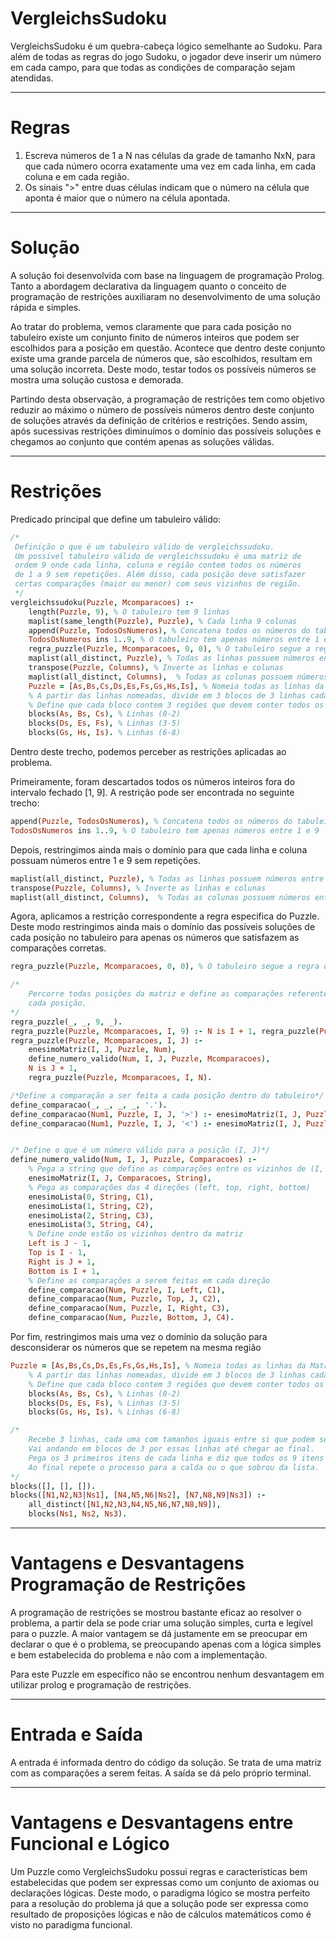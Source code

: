 # VergleichsSudoku

VergleichsSudoku é um quebra-cabeça lógico semelhante ao Sudoku. Para além de todas as regras do jogo Sudoku, o jogador deve inserir um número em cada campo, para que todas as condições de comparação sejam atendidas.

---

# Regras

1. Escreva números de 1 a N nas células da grade de tamanho NxN, para que cada número ocorra exatamente uma vez em cada linha, em cada coluna e em cada região.
2. Os sinais ">" entre duas células indicam que o número na célula que aponta é maior que o número na célula apontada.

---

# Solução

A solução foi desenvolvida com base na linguagem de programação Prolog. Tanto a abordagem declarativa da linguagem quanto o conceito de programação de restrições auxiliaram no desenvolvimento de uma solução rápida e simples.

Ao tratar do problema, vemos claramente que para cada posição no tabuleiro existe um conjunto finito de números inteiros que podem ser escolhidos para a posição em questão. Acontece que dentro deste conjunto existe uma grande parcela de números que, são escolhidos, resultam em uma solução incorreta. Deste modo, testar todos os possíveis números se mostra uma solução custosa e demorada.

Partindo desta observação, a programação de restrições tem como objetivo reduzir ao máximo o número de possíveis números dentro deste conjunto de soluções através da definição de critérios e restrições. Sendo assim, após sucessivas restrições diminuímos o domínio das possíveis soluções e chegamos ao conjunto que contém apenas as soluções válidas.

---

# Restrições

Predicado principal que define um tabuleiro válido:

```prolog
/*
 Definição o que é um tabuleiro válido de vergleichssudoku.
 Um possível tabuleiro válido de vergleichssudoku é uma matriz de
 ordem 9 onde cada linha, coluna e região contem todos os números 
 de 1 a 9 sem repetições. Além disso, cada posição deve satisfazer
 certas comparações (maior ou menor) com seus vizinhos de região.
 */
vergleichssudoku(Puzzle, Mcomparacoes) :-
    length(Puzzle, 9), % O tabuleiro tem 9 linhas
    maplist(same_length(Puzzle), Puzzle), % Cada linha 9 colunas
    append(Puzzle, TodosOsNumeros), % Concatena todos os números do tabuleiro em TodosOsNumeros
    TodosOsNumeros ins 1..9, % O tabuleiro tem apenas números entre 1 e 9
    regra_puzzle(Puzzle, Mcomparacoes, 0, 0), % O tabuleiro segue a regra do Puzzle vergleichs
    maplist(all_distinct, Puzzle), % Todas as linhas possuem números entre 1 e 9 sem repetições
    transpose(Puzzle, Columns), % Inverte as linhas e colunas
    maplist(all_distinct, Columns),  % Todas as colunas possuem números entre 1 e 9 sem repetições
    Puzzle = [As,Bs,Cs,Ds,Es,Fs,Gs,Hs,Is], % Nomeia todas as linhas da Matriz
    % A partir das linhas nomeadas, divide em 3 blocos de 3 linhas cada
    % Define que cada bloco contem 3 regiões que devem conter todos os números entre 1 e 9 sem repetições
    blocks(As, Bs, Cs), % Linhas (0-2)
    blocks(Ds, Es, Fs), % Linhas (3-5)
    blocks(Gs, Hs, Is). % Linhas (6-8)

```

Dentro deste trecho, podemos perceber as restrições aplicadas ao problema.

Primeiramente, foram descartados todos os números inteiros fora do intervalo fechado [1, 9]. A restrição pode ser encontrada no seguinte trecho:

```prolog
append(Puzzle, TodosOsNumeros), % Concatena todos os números do tabuleiro em TodosOsNumeros
TodosOsNumeros ins 1..9, % O tabuleiro tem apenas números entre 1 e 9
```

Depois, restringimos ainda mais o domínio para que cada linha e coluna possuam números entre 1 e 9 sem repetições.

```prolog
maplist(all_distinct, Puzzle), % Todas as linhas possuem números entre 1 e 9 sem repetições
transpose(Puzzle, Columns), % Inverte as linhas e colunas
maplist(all_distinct, Columns),  % Todas as colunas possuem números entre 1 e 9 sem repetições
```

Agora, aplicamos a restrição correspondente a regra especifica do Puzzle. Deste modo restringimos ainda mais o domínio das possíveis soluções de cada posição no tabuleiro para apenas os números que satisfazem as comparações corretas.

```prolog
regra_puzzle(Puzzle, Mcomparacoes, 0, 0), % O tabuleiro segue a regra do Puzzle vergleichs
```

```prolog
/* 
    Percorre todas posições da matriz e define as comparações referentes a 
    cada posição.
*/
regra_puzzle(_, _, 9, _).
regra_puzzle(Puzzle, Mcomparacoes, I, 9) :- N is I + 1, regra_puzzle(Puzzle, Mcomparacoes, N, 0).
regra_puzzle(Puzzle, Mcomparacoes, I, J) :- 
    enesimoMatriz(I, J, Puzzle, Num),
    define_numero_valido(Num, I, J, Puzzle, Mcomparacoes),
    N is J + 1,
    regra_puzzle(Puzzle, Mcomparacoes, I, N).
```

```prolog
/*Define a comparação a ser feita a cada posição dentro do tabuleiro*/
define_comparacao(_, _, _, _, '.').
define_comparacao(Num1, Puzzle, I, J, '>') :- enesimoMatriz(I, J, Puzzle, Num2), Num1 #> Num2.
define_comparacao(Num1, Puzzle, I, J, '<') :- enesimoMatriz(I, J, Puzzle, Num2), Num1 #< Num2.


/* Define o que é um número válido para a posição (I, J)*/
define_numero_valido(Num, I, J, Puzzle, Comparacoes) :- 
    % Pega a string que define as comparações entre os vizinhos de (I, J)
    enesimoMatriz(I, J, Comparacoes, String),
    % Pega as comparações das 4 direções (left, top, right, bottom)
    enesimoLista(0, String, C1),
    enesimoLista(1, String, C2),
    enesimoLista(2, String, C3),
    enesimoLista(3, String, C4),
    % Define onde estão os vizinhos dentro da matriz
    Left is J - 1,
    Top is I - 1,
    Right is J + 1,
    Bottom is I + 1,
    % Define as comparações a serem feitas em cada direção
    define_comparacao(Num, Puzzle, I, Left, C1),
    define_comparacao(Num, Puzzle, Top, J, C2),
    define_comparacao(Num, Puzzle, I, Right, C3),
    define_comparacao(Num, Puzzle, Bottom, J, C4).
```

Por fim, restringimos mais uma vez o domínio da solução para desconsiderar os números que se repetem na mesma região

```prolog
Puzzle = [As,Bs,Cs,Ds,Es,Fs,Gs,Hs,Is], % Nomeia todas as linhas da Matriz
    % A partir das linhas nomeadas, divide em 3 blocos de 3 linhas cada
    % Define que cada bloco contem 3 regiões que devem conter todos os números entre 1 e 9 sem repetições
    blocks(As, Bs, Cs), % Linhas (0-2)
    blocks(Ds, Es, Fs), % Linhas (3-5)
    blocks(Gs, Hs, Is). % Linhas (6-8)
```

```prolog
/*
    Recebe 3 linhas, cada uma com tamanhos iguais entre si que podem ser 9, 6, 3 ou 0
    Vai andando em blocos de 3 por essas linhas até chegar ao final.
    Pega os 3 primeiros itens de cada linha e diz que todos os 9 itens precisam ser diferentes.
    Ao final repete o processo para a calda ou o que sobrou da lista.
*/
blocks([], [], []).
blocks([N1,N2,N3|Ns1], [N4,N5,N6|Ns2], [N7,N8,N9|Ns3]) :-
    all_distinct([N1,N2,N3,N4,N5,N6,N7,N8,N9]),
    blocks(Ns1, Ns2, Ns3).
```

---

# Vantagens e Desvantagens Programação de Restrições

A programação de restrições se mostrou bastante eficaz ao resolver o problema, a partir dela se pode criar uma solução simples, curta e legível para o puzzle. A maior vantagem se dá justamente em se preocupar em declarar o que é o problema, se preocupando apenas com a lógica simples e bem estabelecida do problema e não com a implementação. 

Para este Puzzle em específico não se encontrou nenhum desvantagem em utilizar prolog e programação de restrições.

---

# Entrada e Saída

A entrada é informada dentro do código da solução. Se trata de uma matriz com as comparações a serem feitas. A saída se dá pelo próprio terminal.

---

# Vantagens e Desvantagens entre Funcional e Lógico

Um Puzzle como VergleichsSudoku possui regras e características bem estabelecidas que podem ser expressas como um conjunto de axiomas ou declarações lógicas. Deste modo, o paradigma lógico se mostra perfeito para a resolução do problema já que a solução pode ser expressa como resultado de proposições lógicas e não de cálculos matemáticos como é visto no paradigma funcional.
